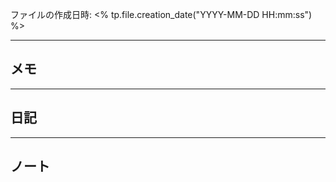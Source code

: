 
ファイルの作成日時:
<% tp.file.creation_date("YYYY-MM-DD HH:mm:ss") %>


---

## メモ

---

## 日記

---

## ノート